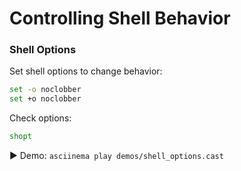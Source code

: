 # Controlling Shell Behavior

### Shell Options

Set shell options to change behavior:

```bash
set -o noclobber
set +o noclobber
```

Check options:

```bash
shopt
```

▶️ Demo: `asciinema play demos/shell_options.cast`

